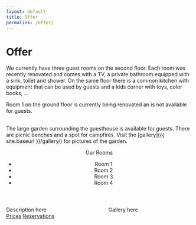 ```yaml
---
layout: default
title: Offer
permalink: /offer/
---
```


# Offer

We currently have three guest rooms on the second floor. Each room was recently
renovated and comes with a TV, a private bathroom equipped with a sink, toilet and shower. On the same floor there is a common
kitchen with equipment that can be used by guests and a kids corner with toys, color books, ...

Room 1 on the ground floor is currently being renovated an is not available for guests. 

<br />
The large garden surrounding the guesthouse is available for guests. There are picnic benches and a spot for campfires.
Visit the [gallery]({{ site.baseurl }}/gallery/) for pictures of the garden.


<br />
<div class="card">
  <header class="card-header">
    <p class="card-header-title">
      Our Rooms
    </p>
    <nav class="tabs is-medium">
        <ul>
          <li class="tab" onclick="openTab(event,'R1')"><a><span>Room 1</span></a></li>
          <li class="tab is-active" onclick="openTab(event,'R2')"><a><span>Room 2</span></a></li>
          <li class="tab" onclick="openTab(event,'R3')"><a><span>Room 3</span></a></li>
          <li class="tab" onclick="openTab(event,'R4')"><a><span>Room 4</span></a></li>
        </ul>
    </nav> 
  </header>
  <div class="card-content">
    <div class="container section">
        <div id="R1" class="content-tab" style="display:none">
          <p>Under renovation</p>  
        </div>
        <div id="R2" class="content-tab">
            <div class="columns">
                <div class="column is-8">Description here</div>
                <div class="column is-4">Gallery here</div>
            </div>
        </div>
        <div id="R3" class="content-tab" style="display:none">
            <div class="columns">
                <div class="column is-8">Description here</div>
                <div class="column is-4">Gallery here</div>
            </div>
        </div>
        <div id="R4" class="content-tab" style="display:none">
            <div class="columns">
                <div class="column is-8">Description here</div>
                <div class="column is-4">Gallery here</div>
            </div>
        </div>
    </div>
  </div>
  <footer class="card-footer">
    <a href="{{ site.baseurl }}/prices/" class="card-footer-item">Prices</a>
    <a href="{{ site.baseurl }}/reservations/" class="card-footer-item">Reservations</a>
  </footer>
</div>
